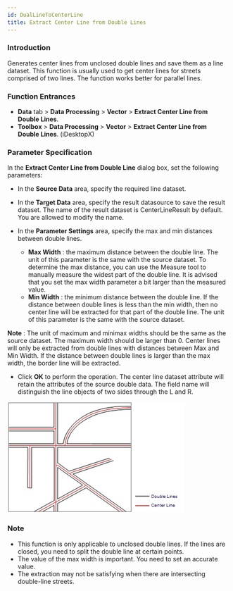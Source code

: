 ```yaml
---
id: DualLineToCenterLine
title: Extract Center Line from Double Lines
---
```

### Introduction

Generates center lines from unclosed double lines and save them as a line
dataset. This function is usually used to get center lines for streets
comprised of two lines. The function works better for parallel lines.

### Function Entrances

* **Data** tab > **Data Processing** > **Vector** > **Extract Center Line from Double Lines**.
* **Toolbox** > **Data Processing** > **Vector** > **Extract Center Line from Double Lines**. (iDesktopX)

### Parameter Specification

In the **Extract Center Line from Double Line** dialog box, set the following parameters:

* In the **Source Data** area, specify the required line dataset.
* In the **Target Data** area, specify the result datasource to save the result dataset. The name of the result dataset is CenterLineResult by default. You are allowed to modify the name. 
* In the **Parameter Settings** area, specify the max and min distances between double lines.

  * **Max Width** : the maximum distance between the double line. The unit of this parameter is the same with the source dataset. To determine the max distance, you can use the Measure tool to manually measure the widest part of the double line. It is advised that you set the max width parameter a bit larger than the measured value. 
  * **Min Width** : the minimum distance between the double line. If the distance between double lines is less than the min width, then no center line will be extracted for that part of the double line. The unit of this parameter is the same with the source dataset. 

**Note** : The unit of maximum and minimax widths should be the same as the
source dataset. The maximum width should be larger than 0. Center lines will
only be extracted from double lines with distances between Max and Min Width.
If the distance between double lines is larger than the max width, the border
line will be extracted.

* Click **OK** to perform the operation. The center line dataset attribute will retain the attributes of the source double data. The field name will distinguish the line objects of two sides through the L and R.  

![](img/DualLineToCenterLineResult.png)  
  
### Note

* This function is only applicable to unclosed double lines. If the lines are closed, you need to split the double line at certain points.
* The value of the max width is important. You need to set an accurate value.
* The extraction may not be satisfying when there are intersecting double-line streets.
  
